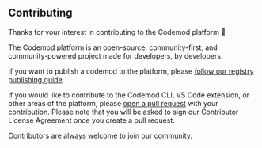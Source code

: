 ## Contributing

Thanks for your interest in contributing to the Codemod platform 🙌

The Codemod platform is an open-source, community-first, and community-powered project made for developers, by developers.

If you want to publish a codemod to the platform, please [follow our registry publishing guide](https://go.codemod.com/codemod-publish-doc).

If you would like to contribute to the Codemod CLI, VS Code extension, or other areas of the platform, please [open a pull request](https://github.com/codemod-com/codemod/pulls) with your contribution. Please note that you will be asked to sign our Contributor License Agreement once you create a pull request.

Contributors are always welcome to [join our community](https://codemod.com/community).
